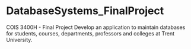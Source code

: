 # DatabaseSystems_FinalProject
COIS 3400H - Final Project
Develop an application to maintain databases for students, courses, departments, professors and colleges at Trent University.
